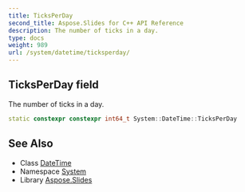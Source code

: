 ```yaml
---
title: TicksPerDay
second_title: Aspose.Slides for C++ API Reference
description: The number of ticks in a day.
type: docs
weight: 989
url: /system/datetime/ticksperday/
---
```

## TicksPerDay field


The number of ticks in a day.

```cpp
static constexpr constexpr int64_t System::DateTime::TicksPerDay
```

## See Also

* Class [DateTime](../)
* Namespace [System](../../)
* Library [Aspose.Slides](../../../)